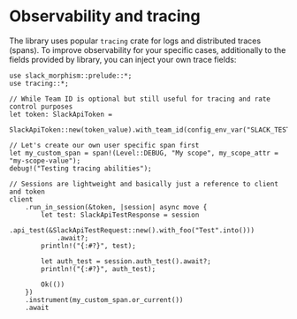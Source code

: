 # Observability and tracing

The library uses popular `tracing` crate for logs and distributed traces (spans).
To improve observability for your specific cases, additionally to the fields provided by library,  you can inject your own trace fields:

```rust,noplaypen
use slack_morphism::prelude::*;
use tracing::*;

// While Team ID is optional but still useful for tracing and rate control purposes
let token: SlackApiToken =
    SlackApiToken::new(token_value).with_team_id(config_env_var("SLACK_TEST_TEAM_ID")?.into());

// Let's create our own user specific span first
let my_custom_span = span!(Level::DEBUG, "My scope", my_scope_attr = "my-scope-value");
debug!("Testing tracing abilities");

// Sessions are lightweight and basically just a reference to client and token
client
    .run_in_session(&token, |session| async move {
        let test: SlackApiTestResponse = session
            .api_test(&SlackApiTestRequest::new().with_foo("Test".into()))
            .await?;
        println!("{:#?}", test);

        let auth_test = session.auth_test().await?;
        println!("{:#?}", auth_test);

        Ok(())
    })
    .instrument(my_custom_span.or_current())
    .await
```
